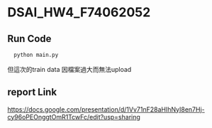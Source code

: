 # DSAI_HW4_F74062052

## Run Code
  ```python
    python main.py
  ```
  但這次的train data 因檔案過大而無法upload
## report Link
  https://docs.google.com/presentation/d/1Vv71nF28aHIhNyI8en7Hj-cy96oPEOnggtOmR1TcwFc/edit?usp=sharing
